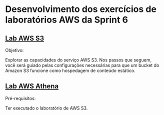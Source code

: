 # Desenvolvimento dos exercícios de laboratórios AWS da Sprint 6

## [Lab AWS S3](https://github.com/telmacarvalho/programa_de_bolsas_compass/tree/main/Sprint%206/Data_%26_Analytics/Lab_AWS_S3)

Objetivo:

Explorar as capacidades do serviço AWS S3.  Nos passos que seguem, você será guiado pelas configurações necessárias para que um bucket do Amazon S3 funcione como hospedagem de conteúdo estático.

## [Lab AWS Athena](https://github.com/telmacarvalho/programa_de_bolsas_compass/tree/main/Sprint%206/Data_%26_Analytics/%20Lab_AWS_Athena)

Pré-requisitos:

Ter executado o laboratório de AWS S3.